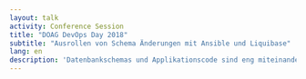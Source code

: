 ```yaml
---
layout: talk
activity: Conference Session
title: "DOAG DevOps Day 2018"
subtitle: "Ausrollen von Schema Änderungen mit Ansible und Liquibase"
lang: en
description: 'Datenbankschemas und Applikationscode sind eng miteinander verknüpft, werden aber oft separat gepflegt und bereitgestellt. Das Open Source Projekt Liquibase beschreibt Schema-Änderungen mit JSON- oder YAML-Dokumenten. Liquibase erlaubt es, Datenbanken unterschiedlicher Hersteller zu beliefern und Schemas auf die gewünschte Version zu patchen. Ansible ist ein Open Source Automatisierungstool. In Ansible werden Aufgaben und Zielzustände definiert, die dann parallel auf einer Reihe von Remote-Zielen ausgeführt werden können. Ansible Playbooks sind wie die Changelogs von Liquibase JSON- oder YAML-Dokumente. Beide Tools zusammen ermöglichen eine effektive Versionskontrolle von Datenbankschema-Änderungen und das parallele Ausrollen auf mehreren Hosts. Agile und DevOps arbeiten Hand in Hand. Dieser Vortrag stellt die Tools Liquibase und Ansible vor und zeigt, wie sie gemeinsam eingesetzt werden können.'
---
```


